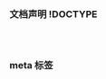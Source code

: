 ### 文档声明 !DOCTYPE
<code>
<!DOCTYPE html PUBLIC "-//W3C//DTD XHTML 1.0 Transitional//EN" "http://www.w3.org/TR/xhtml1/DTD/xhtml1-transitional.dtd">
</code>

### meta 标签
<code>
<meta http-equiv="Content-Type" content="text/html; charset=utf-8">
<meta http-equiv="Refresh" Content="5;url=http://www.itshixun.com" />
<meta name="keywords" content="漫步时尚广场,时尚,购物,影视,餐饮"/>
<meta name="description" content="游客漫步在时尚广场,可漫步湖畔步行街,可在国际名品店、时尚精品店徜徉,在电影城感受视听震撼,在酒吧一条街放松身心,在世界特色餐厅享受美味。 "/>
<meta name="author" content="QST青软实训"/>
<meta name="robots" content="all"/>
</code>